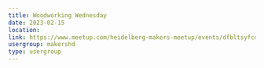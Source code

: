 ```yaml
---
title: Woodworking Wednesday
date: 2023-02-15
location: 
link: https://www.meetup.com/heidelberg-makers-meetup/events/dfbltsyfcdbtb/
usergroup: makershd
type: usergroup
---
```

